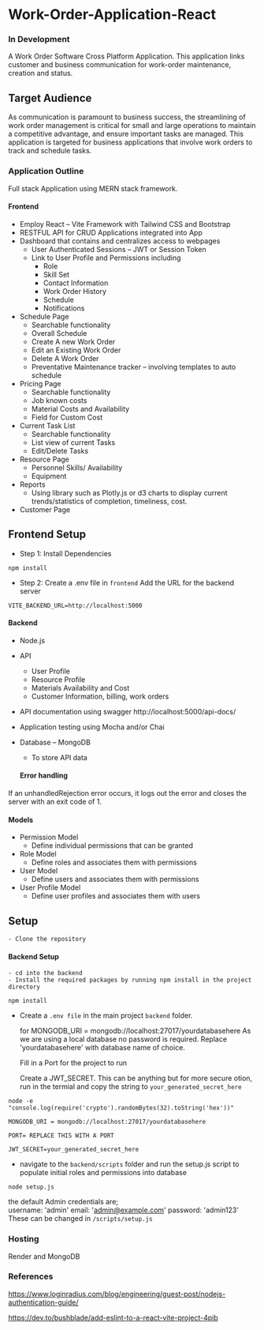 # Work-Order-Application-React
### In Development
A Work Order Software Cross Platform Application. This application links customer and business communication for work-order maintenance, creation and status.


## Target Audience
As communication is paramount to business success, the streamlining of work order management is critical for small and large operations to maintain a competitive advantage, and ensure important tasks are managed. This application is targeted for business applications that involve work orders to track and schedule tasks.


### Application Outline
Full stack Application using MERN stack framework.
 

#### Frontend
-	Employ React – Vite Framework with Tailwind CSS and Bootstrap
-	RESTFUL API for CRUD Applications integrated into App
-	Dashboard that contains and centralizes access to webpages
    -   User Authenticated Sessions – JWT or Session Token
    -   Link to User Profile and Permissions including
        -   Role
        -   Skill Set
        -   Contact Information
        -   Work Order History
        -   Schedule
        -   Notifications
-	Schedule Page
    -   Searchable functionality
    -   Overall Schedule
    -   Create A new Work Order
    -   Edit an Existing Work Order
    -	Delete A Work Order
    -	Preventative Maintenance tracker – involving templates to auto schedule
-	Pricing Page
    -	Searchable functionality
    -	Job known costs
    -	Material Costs and Availability
    -	Field for Custom Cost
-	Current Task List 
    -	Searchable functionality
    -	List view of current Tasks
    -	Edit/Delete Tasks
-	Resource Page
    -	Personnel Skills/ Availability
    -	Equipment
-	Reports
    -	Using library such as Plotly.js or d3 charts to display current trends/statistics of completion, timeliness, cost.
-	Customer Page
 
## Frontend Setup
- Step 1: Install Dependencies
```
npm install
```
- Step 2: Create a .env file in `frontend`
Add the URL for the backend server
```
VITE_BACKEND_URL=http://localhost:5000
```



#### Backend
-	Node.js 
-	API 
    -	User Profile
    -	Resource Profile
    -	Materials Availability and Cost
    -	Customer Information, billing, work orders
-	API documentation using swagger http://localhost:5000/api-docs/
-	Application testing using Mocha and/or Chai
-	Database – MongoDB 
    -	To store API data

    #### Error handling 
 If an unhandledRejection error occurs, it logs out the error and closes the server with an exit code of 1.
 
#### Models
- Permission Model
    - Define individual permissions that can be granted
- Role Model
    - Define roles and associates them with permissions
- User Model
    - Define users and associates them with permissions
- User Profile Model
    - Define user profiles and associates them with users




## Setup
    - Clone the repository

#### Backend Setup


    - cd into the backend
    - Install the required packages by running npm install in the project directory

```
npm install
```

- Create a `.env file` in the main project `backend` folder.

    for MONGODB_URI = mongodb://localhost:27017/yourdatabasehere As we are using a local database no password is required. Replace 'yourdatabasehere' with database name of choice.

    Fill in a Port for the project to run

    Create a JWT_SECRET. This can be anything but for more secure otion, run in the termial and copy the string to `your_generated_secret_here`
```
node -e "console.log(require('crypto').randomBytes(32).toString('hex'))"
```

```
MONGODB_URI = mongodb://localhost:27017/yourdatabasehere

PORT= REPLACE THIS WITH A PORT

JWT_SECRET=your_generated_secret_here
```
- navigate to the `backend/scripts` folder and run the setup.js script to populate initial roles and permissions into database
```
node setup.js
```
the default Admin credentials are;    
username: 'admin'
email: 'admin@example.com'
password: 'admin123'
These can be changed in `/scripts/setup.js`


### Hosting
Render and MongoDB


### References 
https://www.loginradius.com/blog/engineering/guest-post/nodejs-authentication-guide/

https://dev.to/bushblade/add-eslint-to-a-react-vite-project-4pib

